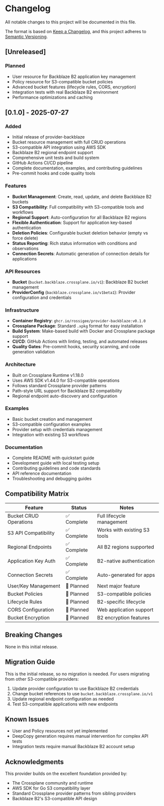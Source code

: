 # Changelog

All notable changes to this project will be documented in this file.

The format is based on [Keep a Changelog](https://keepachangelog.com/en/1.0.0/),
and this project adheres to [Semantic Versioning](https://semver.org/spec/v2.0.0.html).

## [Unreleased]

### Planned
- User resource for Backblaze B2 application key management
- Policy resource for S3-compatible bucket policies  
- Advanced bucket features (lifecycle rules, CORS, encryption)
- Integration tests with real Backblaze B2 environment
- Performance optimizations and caching

## [0.1.0] - 2025-07-27

### Added
- Initial release of provider-backblaze
- Bucket resource management with full CRUD operations
- S3-compatible API integration using AWS SDK
- Backblaze B2 regional endpoint support
- Comprehensive unit tests and build system
- GitHub Actions CI/CD pipeline
- Complete documentation, examples, and contributing guidelines
- Pre-commit hooks and code quality tools

### Features
- **Bucket Management**: Create, read, update, and delete Backblaze B2 buckets
- **S3 Compatibility**: Full compatibility with S3-compatible tools and workflows  
- **Regional Support**: Auto-configuration for all Backblaze B2 regions
- **Flexible Authentication**: Support for application key-based authentication
- **Deletion Policies**: Configurable bucket deletion behavior (empty vs force delete)
- **Status Reporting**: Rich status information with conditions and observations
- **Connection Secrets**: Automatic generation of connection details for applications

### API Resources
- **Bucket** (`bucket.backblaze.crossplane.io/v1`): Backblaze B2 bucket management
- **ProviderConfig** (`backblaze.crossplane.io/v1beta1`): Provider configuration and credentials

### Infrastructure  
- **Container Registry**: `ghcr.io/rossigee/provider-backblaze:v0.1.0`
- **Crossplane Package**: Standard `.xpkg` format for easy installation
- **Build System**: Make-based build with Docker and Crossplane package support
- **CI/CD**: GitHub Actions with linting, testing, and automated releases
- **Quality Gates**: Pre-commit hooks, security scanning, and code generation validation

### Architecture
- Built on Crossplane Runtime v1.18.0
- Uses AWS SDK v1.44.0 for S3-compatible operations
- Follows standard Crossplane provider patterns
- Path-style URL support for Backblaze B2 compatibility
- Regional endpoint auto-discovery and configuration

### Examples
- Basic bucket creation and management
- S3-compatible configuration examples
- Provider setup with credentials management
- Integration with existing S3 workflows

### Documentation
- Complete README with quickstart guide
- Development guide with local testing setup
- Contributing guidelines and code standards
- API reference documentation
- Troubleshooting and debugging guides

## Compatibility Matrix

| Feature | Status | Notes |
|---------|--------|-------|
| Bucket CRUD Operations | ✅ Complete | Full lifecycle management |
| S3 API Compatibility | ✅ Complete | Works with existing S3 tools |
| Regional Endpoints | ✅ Complete | All B2 regions supported |
| Application Key Auth | ✅ Complete | B2-native authentication |
| Connection Secrets | ✅ Complete | Auto-generated for apps |
| User/Key Management | 🔄 Planned | Next major feature |
| Bucket Policies | 🔄 Planned | S3-compatible policies |
| Lifecycle Rules | 🔄 Planned | B2-specific lifecycle |
| CORS Configuration | 🔄 Planned | Web application support |
| Bucket Encryption | 🔄 Planned | B2 encryption features |

## Breaking Changes

None in this initial release.

## Migration Guide

This is the initial release, so no migration is needed. For users migrating from other S3-compatible providers:

1. Update provider configuration to use Backblaze B2 credentials
2. Change bucket references to use `bucket.backblaze.crossplane.io/v1`
3. Update regional endpoint configuration as needed
4. Test S3-compatible applications with new endpoints

## Known Issues

- User and Policy resources not yet implemented
- DeepCopy generation requires manual intervention for complex API tests
- Integration tests require manual Backblaze B2 account setup

## Acknowledgments

This provider builds on the excellent foundation provided by:
- The Crossplane community and runtime
- AWS SDK for Go S3 compatibility layer
- Standard Crossplane provider patterns from sibling providers
- Backblaze B2's S3-compatible API design